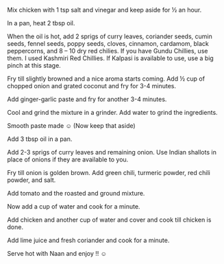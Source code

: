 Mix chicken with 1 tsp salt and vinegar and keep aside for ½ an hour.

In a pan, heat 2 tbsp oil.

When the oil is hot, add 2 sprigs of curry leaves, coriander seeds, cumin seeds, fennel seeds, poppy seeds, cloves, cinnamon, cardamom, black peppercorns, and 8 – 10 dry red chilies. If you have Gundu Chillies, use them. I used Kashmiri Red Chillies. If Kalpasi is available to use, use a big pinch at this stage.

Fry till slightly browned and a nice aroma starts coming. Add ½ cup of chopped onion and grated coconut and fry for 3-4 minutes.

Add ginger-garlic paste and fry for another 3-4 minutes.

Cool and grind the mixture in a grinder. Add water to grind the ingredients.

Smooth paste made ☺
(Now keep that aside)

Add 3 tbsp oil in a pan.

Add 2-3 sprigs of curry leaves and remaining onion. Use Indian shallots in place of onions if they are available to you.

Fry till onion is golden brown. Add green chili, turmeric powder, red chili powder, and salt.

Add tomato and the roasted and ground mixture.

Now add a cup of water and cook for a minute.

Add chicken and another cup of water and cover and cook till chicken is done.

Add lime juice and fresh coriander and cook for a minute.

Serve hot with Naan and enjoy !! ☺